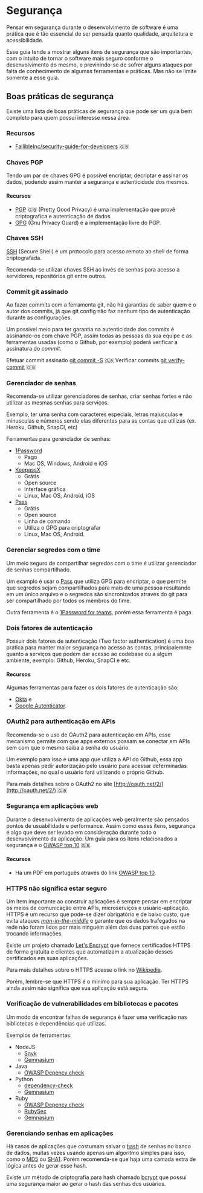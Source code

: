 # Segurança

Pensar em segurança durante o desenvolvimento de software é uma prática que é
tão essencial de ser pensada quanto qualidade, arquitetura e acessibilidade.

Esse guia tende a mostrar alguns itens de segurança que são importantes, com o
intuito de tornar o software mais seguro conforme o desenvolvimento do mesmo,
e previnindo-se de sofrer alguns ataques por falta de conhecimento de algumas
ferramentas e práticas. Mas não se limite somente a esse guia.

<!-- toc -->

## Boas práticas de segurança

Existe uma lista de boas práticas de segurança que pode ser um guia bem completo
para quem possui interesse nessa área.

### Recursos

- [FallibleInc/security-guide-for-developers](https://github.com/FallibleInc/security-guide-for-developers)
  :uk:

### Chaves PGP

Tendo um par de chaves GPG é possível encriptar, decriptar e assinar os dados,
podendo assim manter a segurança e autenticidade dos mesmos.

#### Recursos

- [PGP](https://en.wikipedia.org/wiki/Pretty_Good_Privacy) :uk:
  (Pretty Good Privacy) é uma implementação que provê criptografica e autenticação
  de dados.
- [GPG](https://pt.wikipedia.org/wiki/GNU_Privacy_Guard) (Gnu Privacy Guard) é a
  implementação livre do PGP.

### Chaves SSH

[SSH](https://pt.wikipedia.org/wiki/Secure_Shell) (Secure Shell) é um protocolo
para acesso remoto ao shell de forma criptografada.

Recomenda-se utilizar chaves SSH ao invés de senhas para acesso a servidores,
repositórios git entre outros.

### Commit git assinado

Ao fazer commits com a ferramenta git, não há garantias de saber quem é o autor
dos commits, já que git config não faz nenhum tipo de autenticação durante as
configurações.

Um possivel meio para ter garantia na autenticidade dos commits é assinando-os
com chave PGP, assim todas as pessoas da sua equipe e as ferramentas usadas
(como o Github, por exemplo) poderá verificar a assinatura do *commit*.

Efetuar commit assinado [git commit -S](https://git-scm.com/docs/git-commit) :uk:
Verificar commits
[git verify-commit](https://git-scm.com/docs/git-verify-commit) :uk:

### Gerenciador de senhas

Recomenda-se utilizar gerenciadores de senhas, criar senhas fortes e não
utilizar as mesmas senhas para serviços.

Exemplo, ter uma senha com caracteres especiais, letras maiusculas e minusculas
e números sendo elas diferentes para as contas que utilizas (ex. Heroku, Github,
SnapCI, etc)

Ferramentas para gerenciador de senhas:

- [1Password](https://1password.com/)
  - Pago
  - Mac OS, Windows, Android e iOS
- [KeepassX](https://www.keepassx.org/)
  - Grátis
  - Open source
  - Interface gráfica
  - Linux, Mac OS, Android, iOS
- [Pass](https://www.passwordstore.org/)
  - Grátis
  - Open source
  - Linha de comando
  - Utiliza o GPG para criptografar
  - Linux, Mac OS, Android.

### Gerenciar segredos com o time

Um meio seguro de compartilhar segredos com o time é utilizar gerenciador de
senhas compartilhado.

Um examplo é usar o [Pass](https://www.passwordstore.org/) que utiliza GPG para
encriptar, o que permite que segredos sejam compartilhados para mais de uma
pessoa resultando em um único arquivo e o segredos são sincronizados através do
git para ser compartilhado por todos os membros do time.

Outra ferramenta é o [1Password for teams](https://1password.com/teams/), porém
essa ferramenta é paga.

### Dois fatores de autenticação

Possuir dois fatores de autenticação (Two factor authentication) é uma boa
prática para manter maior segurança no acesso as contas, principalemnte quanto a
serviços que podem dar acesso ao codebase ou a algum ambiente, exemplo: Github,
Heroku, SnapCI e etc.

#### Recursos

Algumas ferramentas para fazer os dois fatores de autenticação são:

- [Okta](https://www.okta.com/) e
- [Google Autenticator](https://www.google.com/landing/2step/).

### OAuth2 para authenticação em APIs

Recomenda-se o uso de OAuth2 para autenticação em APIs, esse mecanismo permite
com que apps externos possam se conectar em APIs sem com que o mesmo saiba a
senha do usuário.

Um exemplo para isso é uma app que utiliza a API do Github, essa app basta
apenas pedir autorização pelo usuário para acessar deferminadas informações, no
qual o usuário fará utilizando o próprio Github.

Para mais detalhes sobre o OAuth2 no site
[http://oauth.net/2/](http://oauth.net/2/) :uk:

### Segurança em aplicações web

Durante o desenvolvimento de aplicações web geralmente são pensados pontos de
usuabilidade e performance. Assim como esses itens, segurança é algo que deve
ser levado em consideração durante todo o desenvolvimento da aplicação. Um guia
para os itens relacionados a segurança é o
[OWASP top 10](https://www.owasp.org/index.php/Category:OWASP_Top_Ten_Project)
:uk:.

#### Recursos

- Há um PDF em português através do link
  [OWASP top 10](https://owasptop10.googlecode.com/files/OWASP_Top_10_-_2013_Brazilian_Portuguese.pdf).

### HTTPS não significa estar seguro

Um item importante ao construir aplicações é sempre pensar em encriptar os meios
de comunicação entre APIs, microserviços e usuário-aplicação.  HTTPS é um
recurso que pode-se dizer obrigatório e de baixo custo, que evita ataques
[*man-in-the-middle*](https://pt.wikipedia.org/wiki/Ataque_man-in-the-middle) e
garante que os dados trafegados na rede não foram lidos por mais ninguém
além das duas partes que estão trocando informações.

Existe um projeto chamado [Let's Encrypt](https://letsencrypt.org/) que fornece
certificados HTTPS de forma gratuita e clientes que automatizam a atualização
desses certificados em suas aplicações.

Para mais detalhes sobre o HTTPS acesse o link no
[Wikipedia](https://pt.wikipedia.org/wiki/Hyper_Text_Transfer_Protocol_Secure).

Porém, lembre-se que HTTPS é o mínimo para sua aplicação. Ter HTTPS ainda assim não
significa que sua aplicação está segura.

### Verificação de vulnerabilidades em bibliotecas e pacotes

Um modo de encontrar falhas de segurança é fazer uma verificação nas bibliotecas
e dependências que utilizas.

Exemplos de ferramentas:

- NodeJS
  - [Snyk](https://github.com/Snyk/snyk)
  - [Gemnasium](https://gemnasium.com/)
- Java
  - [OWASP Depency check](https://github.com/jeremylong/DependencyCheck)
- Python
  - [dependency-check](https://pypi.python.org/pypi/dependency-check/0.1.0)
  - [Gemnasium](https://gemnasium.com/)
- Ruby
  - [OWASP Depency check](https://github.com/jeremylong/DependencyCheck)
  - [RubySec](http://rubysec.com/)
  - [Gemnasium](https://gemnasium.com/)

### Gerenciando senhas em aplicações

Há casos de aplicações que costumam salvar o
[hash](https://pt.wikipedia.org/wiki/Fun%C3%A7%C3%A3o_hash) de senhas no banco
de dados, muitas vezes usando apenas um algoritmo simples para isso, como o
[MD5](https://pt.wikipedia.org/wiki/MD5) ou
[SHA1](https://pt.wikipedia.org/wiki/SHA-1). Porém recomenda-se que haja uma
camada extra de lógica antes de gerar esse hash.

Existe um método de criptografia para hash chamado
[bcrypt](https://pt.wikipedia.org/wiki/Bcrypt) que possui uma segurança maior
ao gerar o hash das senhas dos usuários.
